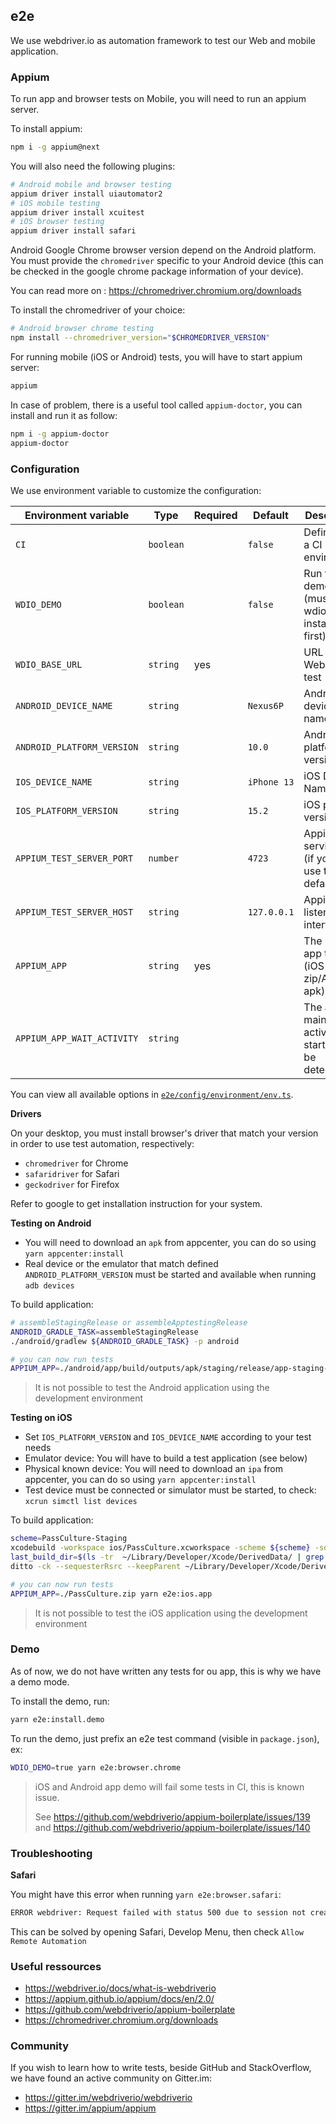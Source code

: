 ## e2e

We use webdriver.io as automation framework to test our Web and mobile application.

### Appium

To run app and browser tests on Mobile, you will need to run an appium server.

To install appium:

```bash
npm i -g appium@next
```

You will also need the following plugins:

```bash
# Android mobile and browser testing
appium driver install uiautomator2
# iOS mobile testing
appium driver install xcuitest
# iOS browser testing
appium driver install safari
```

Android Google Chrome browser version depend on the Android platform.
You must provide the `chromedriver` specific to your Android device (this can be checked in the google chrome package information of your device).

You can read more on : https://chromedriver.chromium.org/downloads

To install the chromedriver of your choice:

```bash
# Android browser chrome testing
npm install --chromedriver_version="$CHROMEDRIVER_VERSION"
```

For running mobile (iOS or Android) tests, you will have to start appium server:

```bash
appium 
```

In case of problem, there is a useful tool called `appium-doctor`, you can install and run it as follow:

```bash
npm i -g appium-doctor
appium-doctor
```

### Configuration

We use environment variable to customize the configuration:

| Environment variable       | Type      | Required | Default     | Description                                             |
|----------------------------|-----------|----------|-------------|---------------------------------------------------------|
| `CI`                       | `boolean` |          | `false`     | Define if in a CI environment                           |
| `WDIO_DEMO`                | `boolean` |          | `false`     | Run the demo code (must have wdio-demo installed first) |
| `WDIO_BASE_URL`            | `string`  | yes      |             | URL of the Website to test                              |
| `ANDROID_DEVICE_NAME`      | `string`  |          | `Nexus6P`   | Android device name                                     |
| `ANDROID_PLATFORM_VERSION` | `string`  |          | `10.0`      | Android platform version                                |
| `IOS_DEVICE_NAME`          | `string`  |          | `iPhone 13` | iOS Device Name                                         |
| `IOS_PLATFORM_VERSION`     | `string`  |          | `15.2`      | iOS platform version                                    |
| `APPIUM_TEST_SERVER_PORT`  | `number`  |          | `4723`      | Appium service port (if you don't use the default)      |
| `APPIUM_TEST_SERVER_HOST`  | `string`  |          | `127.0.0.1` | Appium listening interface                              |
| `APPIUM_APP`               | `string`  | yes      |             | The builded app to test (iOS zip/Android apk)           |
| `APPIUM_APP_WAIT_ACTIVITY` | `string`  |          |             | The android main activity to start (can be detected)    |

You can view all available options in [`e2e/config/environment/env.ts`](../../e2e/config/environment/env.ts).

**Drivers**

On your desktop, you must install browser's driver that match your version in order to use test automation, respectively:

- `chromedriver` for Chrome
- `safaridriver` for Safari
- `geckodriver` for Firefox

Refer to google to get installation instruction for your system.

**Testing on Android**

- You will need to download an `apk` from appcenter, you can do so using `yarn appcenter:install`
- Real device or the emulator that match defined `ANDROID_PLATFORM_VERSION` must be started and available when running `adb devices`

To build application:

```bash
# assembleStagingRelease or assembleApptestingRelease
ANDROID_GRADLE_TASK=assembleStagingRelease
./android/gradlew ${ANDROID_GRADLE_TASK} -p android

# you can now run tests
APPIUM_APP=./android/app/build/outputs/apk/staging/release/app-staging-release.apk yarn e2e:android.app
``` 

> It is not possible to test the Android application using the development environment 

**Testing on iOS**

- Set `IOS_PLATFORM_VERSION` and  `IOS_DEVICE_NAME` according to your test needs
- Emulator device: You will have to build a test application (see below)
- Physical known device: You will need to download an `ipa` from appcenter, you can do so using `yarn appcenter:install`
- Test device must be connected or simulator must be started, to check: `xcrun simctl list devices`

To build application:

```bash
scheme=PassCulture-Staging
xcodebuild -workspace ios/PassCulture.xcworkspace -scheme ${scheme} -sdk iphonesimulator -configuration Release -quiet | xcpretty
last_build_dir=$(ls -tr  ~/Library/Developer/Xcode/DerivedData/ | grep PassCulture | tail -n1)
ditto -ck --sequesterRsrc --keepParent ~/Library/Developer/Xcode/DerivedData/${last_build_dir}/Build/Products/Release-iphonesimulator/PassCulture.app ./PassCulture.zip

# you can now run tests
APPIUM_APP=./PassCulture.zip yarn e2e:ios.app
```

> It is not possible to test the iOS application using the development environment

### Demo

As of now, we do not have written any tests for ou app, this is why we have a demo mode.

To install the demo, run: 

```bash
yarn e2e:install.demo
```

To run the demo, just prefix an e2e test command (visible in `package.json`), ex:

```bash
WDIO_DEMO=true yarn e2e:browser.chrome
 ```

> iOS and Android app demo will fail some tests in CI, this is known issue.
> 
> See https://github.com/webdriverio/appium-boilerplate/issues/139 and https://github.com/webdriverio/appium-boilerplate/issues/140

### Troubleshooting

**Safari**

You might have this error when running `yarn e2e:browser.safari`:

```bash
ERROR webdriver: Request failed with status 500 due to session not created: Could not create a session: You must enable the ‘Allow Remote Automation’ option in Safari’s Develop menu to control Safari via WebDriver.
```

This can be solved by opening Safari, Develop Menu, then check `Allow Remote Automation` 

### Useful ressources

- https://webdriver.io/docs/what-is-webdriverio
- https://appium.github.io/appium/docs/en/2.0/
- https://github.com/webdriverio/appium-boilerplate
- https://chromedriver.chromium.org/downloads

### Community

If you wish to learn how to write tests, beside GitHub and StackOverflow, 
we have found an active community on Gitter.im: 

- https://gitter.im/webdriverio/webdriverio
- https://gitter.im/appium/appium

